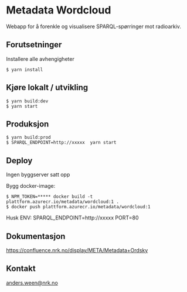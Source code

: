 # Metadata Wordcloud

Webapp for å forenkle og visualisere SPARQL-spørringer mot radioarkiv.
## Forutsetninger

Installere alle avhengigheter
```
$ yarn install
```

## Kjøre lokalt / utvikling

```
$ yarn build:dev
$ yarn start
```

## Produksjon

```
$ yarn build:prod
$ SPARQL_ENDPOINT=http://xxxxx  yarn start
```



## Deploy

Ingen byggserver satt opp

Bygg docker-image:

```
$ NPM_TOKEN=***** docker build -t plattform.azurecr.io/metadata/wordcloud:1 .
$ docker push plattform.azurecr.io/metadata/wordcloud:1
```

Husk ENV:
SPARQL_ENDPOINT=http://xxxxx
PORT=80

## Dokumentasjon

https://confluence.nrk.no/display/META/Metadata+Ordsky

## Kontakt

anders.ween@nrk.no
